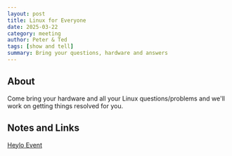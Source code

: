 ```yaml
---
layout: post
title: Linux for Everyone
date: 2025-03-22
category: meeting
author: Peter & Ted
tags: [show and tell]
summary: Bring your questions, hardware and answers
---
```


## About

Come bring your hardware and all your Linux questions/problems and we'll work on getting things resolved for you.

## Notes and Links

[Heylo Event](https://link.heylo.co/qdJd)